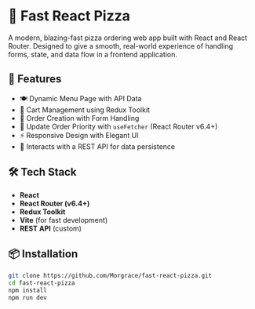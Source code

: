 # 🍕 Fast React Pizza

A modern, blazing-fast pizza ordering web app built with React and React Router. Designed to give a smooth, real-world experience of handling forms, state, and data flow in a frontend application.

## 🚀 Features

- 🍽️ Dynamic Menu Page with API Data
- 🛒 Cart Management using Redux Toolkit
- 🧾 Order Creation with Form Handling
- 📌 Update Order Priority with `useFetcher` (React Router v6.4+)
- ⚡ Responsive Design with Elegant UI
- 🔁 Interacts with a REST API for data persistence

## 🛠️ Tech Stack

- **React**
- **React Router (v6.4+)**
- **Redux Toolkit**
- **Vite** (for fast development)
- **REST API** (custom)

## 📦 Installation

```bash
git clone https://github.com/Morgrace/fast-react-pizza.git
cd fast-react-pizza
npm install
npm run dev
```
